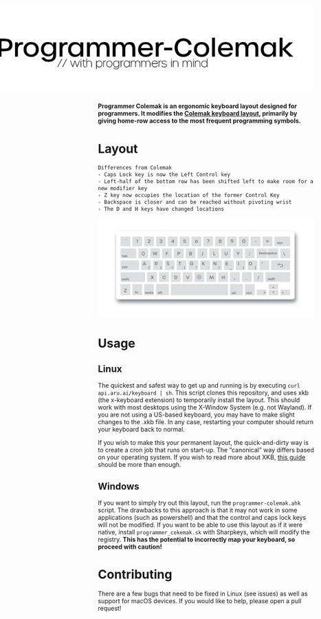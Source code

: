 
<h1 style="margin-left:-300px">
  <img src="docs/images/title.png" width="800px"></img>
</h1>


**Programmer Colemak is an ergonomic keyboard layout designed for programmers. It modifies the [Colemak keyboard layout](https://colemak.com/), primarily by giving home-row access to the most frequent programming symbols.**

# Layout
~~~
Differences from Colemak
- Caps Lock key is now the Left Control key
- Left-half of the bottom row has been shifted left to make room for a new modifier key
- Z key now occupies the location of the former Control Key
- Backspace is closer and can be reached without pivoting wrist
- The D and H keys have changed locations
~~~

<img src="docs/images/ansi_keyboard.png"></img>

# Usage

## Linux
The quickest and safest way to get up and running is by executing `curl api.aru.ai/keyboard | sh`. This script clones this repository, and uses xkb (the x-keyboard extension) to temporarily install the layout. This should work with most desktops using the X-Window System (e.g. not Wayland). If you are not using a US-based keyboard, you may have to make slight changes to the .xkb file. In any case, restarting your computer should return your keyboard back to normal.

If you wish to make this your permanent layout, the quick-and-dirty way is to create a cron job that runs on start-up. The “canonical” way differs based on your operating system. If you wish to read more about XKB, [this guide](https://www.charvolant.org/doug/xkb/html/index.html) should be more than enough.

## Windows
If you want to simply try out this layout, run the `programmer-colemak.ahk` script. The drawbacks to this approach is that it may not work in some applications (such as powershell) and that the control and caps lock keys will not be modified. If you want to be able to use this layout as if it were native, install `programmer_cokemak.sk` with Sharpkeys, which will modify the registry. **This has the potential to incorrectly map your keyboard, so proceed with caution!**

# Contributing
There are a few bugs that need to be fixed in Linux (see issues) as well as support for macOS devices. If you would like to help, please open a pull request!
